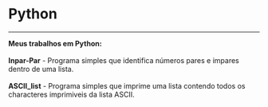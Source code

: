 # Python
---
**Meus trabalhos em Python:**
  <br>
  <br>
**Inpar-Par** - Programa simples que identifica números pares e impares dentro de uma lista.
  <br>
  <br>
**ASCII_list** - Programa simples que imprime uma lista contendo todos os characteres imprimiveis da lista ASCII.


